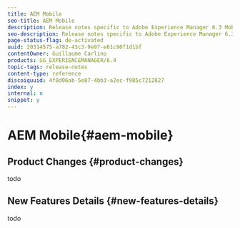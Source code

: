 ```yaml
---
title: AEM Mobile
seo-title: AEM Mobile
description: Release notes specific to Adobe Experience Manager 6.3 Mobile.
seo-description: Release notes specific to Adobe Experience Manager 6.3 Mobile.
page-status-flag: de-activated
uuid: 20314575-a782-43c3-9e97-e61c90f1d1bf
contentOwner: Guillaume Carlino
products: SG_EXPERIENCEMANAGER/6.4
topic-tags: release-notes
content-type: reference
discoiquuid: 4f8d06ab-5e87-4bb3-a2ec-f985c7212827
index: y
internal: n
snippet: y
---
```


# AEM Mobile{#aem-mobile}

## Product Changes {#product-changes}

todo

## New Features Details {#new-features-details}

todo
